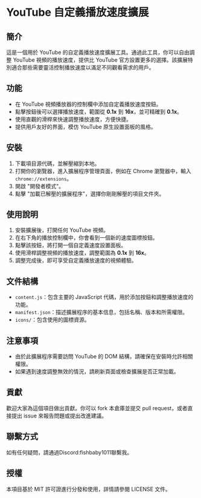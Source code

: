 # YouTube 自定義播放速度擴展

## 簡介

這是一個用於 YouTube 的自定義播放速度擴展工具。通過此工具，你可以自由調整 YouTube 視頻的播放速度，提供比 YouTube 官方設置更多的選擇。該擴展特別適合那些需要靈活控制播放速度以滿足不同觀看需求的用戶。

## 功能
- 在 YouTube 視頻播放器的控制欄中添加自定義播放速度按鈕。
- 點擊按鈕後可以選擇播放速度，範圍從 **0.1x** 到 **16x**，並可精確到 **0.1x**。
- 使用直觀的滑桿來快速調整播放速度，方便快捷。
- 提供用戶友好的界面，模仿 YouTube 原生設置面板的風格。

## 安裝

1. 下載項目源代碼，並解壓縮到本地。
2. 打開你的瀏覽器，進入擴展程序管理頁面，例如在 Chrome 瀏覽器中，輸入 `chrome://extensions`。
3. 開啟 "開發者模式"。
4. 點擊 "加載已解壓的擴展程序"，選擇你剛剛解壓的項目文件夾。

## 使用說明

1. 安裝擴展後，打開任何 YouTube 視頻。
2. 在右下角的播放控制欄中，你會看到一個新的速度圖標按鈕。
3. 點擊該按鈕，將打開一個自定義速度設置面板。
4. 使用滑桿調整視頻的播放速度，調整範圍為 **0.1x** 到 **16x**。
5. 調整完成後，即可享受自定義播放速度的視頻體驗。

## 文件結構
- `content.js`：包含主要的 JavaScript 代碼，用於添加按鈕和調整播放速度的功能。
- `manifest.json`：描述擴展程序的基本信息，包括名稱、版本和所需權限。
- `icons/`：包含使用的圖標資源。

## 注意事項
- 由於此擴展程序需要訪問 YouTube 的 DOM 結構，請確保在安裝時允許相關權限。
- 如果遇到速度調整無效的情況，請刷新頁面或檢查擴展是否正常加載。

## 貢獻
歡迎大家為這個項目做出貢獻。你可以 fork 本倉庫並提交 pull request，或者直接提出 issue 來報告問題或提出改進建議。

## 聯繫方式
如有任何疑問，請通過Discord:fishbaby1011聯繫我。

## 授權
本項目基於 MIT 許可證進行分發和使用，詳情請參閱 LICENSE 文件。
